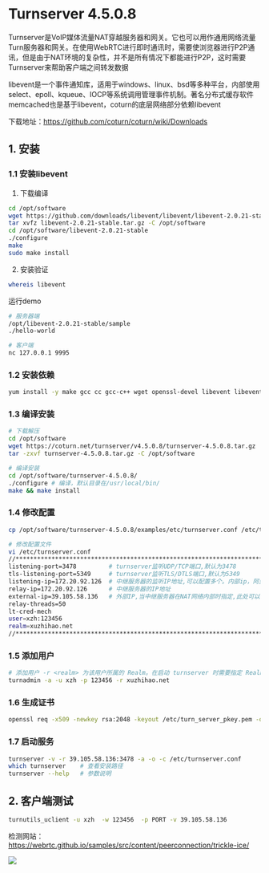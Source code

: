# Turnserver 4.5.0.8

Turnserver是VoIP媒体流量NAT穿越服务器和网关。它也可以用作通用网络流量Turn服务器和网关。在使用WebRTC进行即时通讯时，需要使浏览器进行P2P通讯，但是由于NAT环境的复杂性，并不是所有情况下都能进行P2P，这时需要Turnserver来帮助客户端之间转发数据

libevent是一个事件通知库，适用于windows、linux、bsd等多种平台，内部使用select、epoll、kqueue、IOCP等系统调用管理事件机制。著名分布式缓存软件memcached也是基于libevent，coturn的底层网络部分依赖libevent

下载地址：https://github.com/coturn/coturn/wiki/Downloads

## 1. 安装

### 1.1 安装libevent

1. 下载编译

```bash
cd /opt/software
wget https://github.com/downloads/libevent/libevent/libevent-2.0.21-stable.tar.gz
tar xvfz libevent-2.0.21-stable.tar.gz -C /opt/software
cd /opt/software/libevent-2.0.21-stable
./configure
make
sudo make install
```

2. 安装验证

```bash
whereis libevent
```

运行demo

```bash
# 服务器端
/opt/libevent-2.0.21-stable/sample
./hello-world

# 客户端
nc 127.0.0.1 9995
```

### 1.2 安装依赖

```bash
yum install -y make gcc cc gcc-c++ wget openssl-devel libevent libevent-devel mysql-devel
```

### 1.3 编译安装

```bash
# 下载解压
cd /opt/software
wget https://coturn.net/turnserver/v4.5.0.8/turnserver-4.5.0.8.tar.gz
tar -zxvf turnserver-4.5.0.8.tar.gz -C /opt/software

# 编译安装
cd /opt/software/turnserver-4.5.0.8/
./configure # 编译，默认目录在/usr/local/bin/
make && make install
```

### 1.4 修改配置

```bash
cp /opt/software/turnserver-4.5.0.8/examples/etc/turnserver.conf /etc/turnserver.conf 

# 修改配置文件
vi /etc/turnserver.conf 
//***********************************************************************//
listening-port=3478         # turnserver监听UDP/TCP端口,默认为3478
tls-listening-port=5349     # turnserver监听TLS/DTLS端口,默认为5349
listening-ip=172.20.92.126  # 中继服务器的监听IP地址,可以配置多个。内部ip，阿里云服务器注释此行
relay-ip=172.20.92.126      # 中继服务器的IP地址
external-ip=39.105.58.136   # 外部IP,当中继服务器在NAT网络内部时指定,此处可以不添加
relay-threads=50
lt-cred-mech
user=xzh:123456
realm=xuzhihao.net
//**************************************************************************************//
```

### 1.5 添加用户

```bash
# 添加用户 -r <realm> 为该用户所属的 Realm。在启动 turnserver 时需要指定 Realm ，只有该 Realm 下的用户才能登录
turnadmin -a -u xzh -p 123456 -r xuzhihao.net
```

### 1.6 生成证书

```bash
openssl req -x509 -newkey rsa:2048 -keyout /etc/turn_server_pkey.pem -out /etc/turn_server_cert.pem -days 99999 -nodes
```

### 1.7 启动服务

```bash
turnserver -v -r 39.105.58.136:3478 -a -o -c /etc/turnserver.conf
which turnserver    # 查看安装路径
turnserver --help   # 参数说明
```

## 2. 客户端测试

```bash
turnutils_uclient -u xzh  -w 123456  -p PORT -v 39.105.58.136
```

检测网站：https://webrtc.github.io/samples/src/content/peerconnection/trickle-ice/

![](../../assets/_images/deploy/turnserver/trickle-ice.png)